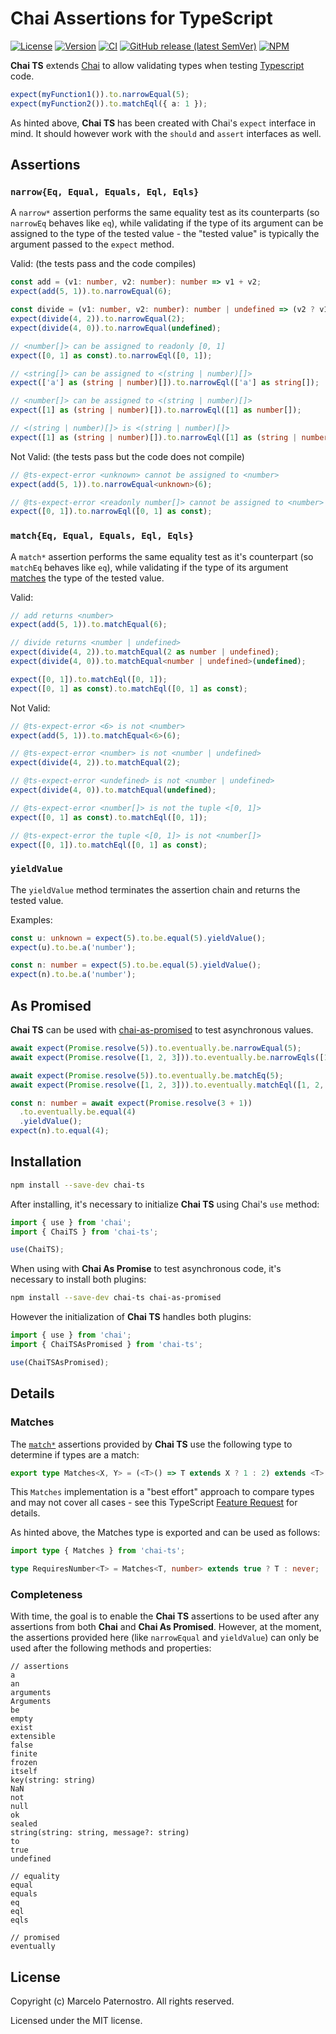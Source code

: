 # Chai Assertions for TypeScript

[![License](https://img.shields.io/badge/License-MIT-blue.svg)](https://github.com/m-paternostro/chai-ts/blob/main/LICENSE.txt)
[![Version](https://img.shields.io/github/package-json/v/m-paternostro/chai-ts)](https://github.com/m-paternostro/chai-ts/blob/main/package.json)
[![CI](https://github.com/m-paternostro/chai-ts/actions/workflows/ci.yaml/badge.svg)](https://github.com/m-paternostro/chai-ts/actions/workflows/ci.yaml)
[![GitHub release (latest SemVer)](https://img.shields.io/github/v/release/m-paternostro/chai-ts)](https://github.com/m-paternostro/chai-ts/releases)
[![NPM](https://img.shields.io/badge/NPM-%23CB3837.svg?logo=npm&logoColor=white)](https://www.npmjs.com/package/chai-ts)

**Chai TS** extends [Chai](http://chaijs.com/) to allow validating types when testing [Typescript](https://www.typescriptlang.org) code.

```typescript
expect(myFunction1()).to.narrowEqual(5);
expect(myFunction2()).to.matchEql({ a: 1 });
```

As hinted above, **Chai TS** has been created with Chai's `expect` interface in mind. It should however work with the `should` and `assert` interfaces as well.

## Assertions

### `narrow{Eq, Equal, Equals, Eql, Eqls}`

A `narrow*` assertion performs the same equality test as its counterparts (so `narrowEq` behaves like `eq`), while validating if the type of its argument can be assigned to the type of the tested value - the "tested value" is typically the argument passed to the `expect` method.

Valid: (the tests pass and the code compiles)

```typescript
const add = (v1: number, v2: number): number => v1 + v2;
expect(add(5, 1)).to.narrowEqual(6);

const divide = (v1: number, v2: number): number | undefined => (v2 ? v1 / v2 : undefined);
expect(divide(4, 2)).to.narrowEqual(2);
expect(divide(4, 0)).to.narrowEqual(undefined);

// <number[]> can be assigned to readonly [0, 1]
expect([0, 1] as const).to.narrowEql([0, 1]);

// <string[]> can be assigned to <(string | number)[]>
expect(['a'] as (string | number)[]).to.narrowEql(['a'] as string[]);

// <number[]> can be assigned to <(string | number)[]>
expect([1] as (string | number)[]).to.narrowEql([1] as number[]);

// <(string | number)[]> is <(string | number)[]>
expect([1] as (string | number)[]).to.narrowEql([1] as (string | number)[]);
```

Not Valid: (the tests pass but the code does not compile)

```typescript
// @ts-expect-error <unknown> cannot be assigned to <number>
expect(add(5, 1)).to.narrowEqual<unknown>(6);

// @ts-expect-error <readonly number[]> cannot be assigned to <number>
expect([0, 1]).to.narrowEql([0, 1] as const);
```

### `match{Eq, Equal, Equals, Eql, Eqls}`

A `match*` assertion performs the same equality test as it's counterpart (so `matchEq` behaves like `eq`), while validating if the type of its argument [matches](#matches) the type of the tested value.

Valid:

```typescript
// add returns <number>
expect(add(5, 1)).to.matchEqual(6);

// divide returns <number | undefined>
expect(divide(4, 2)).to.matchEqual(2 as number | undefined);
expect(divide(4, 0)).to.matchEqual<number | undefined>(undefined);

expect([0, 1]).to.matchEql([0, 1]);
expect([0, 1] as const).to.matchEql([0, 1] as const);
```

Not Valid:

```typescript
// @ts-expect-error <6> is not <number>
expect(add(5, 1)).to.matchEqual<6>(6);

// @ts-expect-error <number> is not <number | undefined>
expect(divide(4, 2)).to.matchEqual(2);

// @ts-expect-error <undefined> is not <number | undefined>
expect(divide(4, 0)).to.matchEqual(undefined);

// @ts-expect-error <number[]> is not the tuple <[0, 1]>
expect([0, 1] as const).to.matchEql([0, 1]);

// @ts-expect-error the tuple <[0, 1]> is not <number[]>
expect([0, 1]).to.matchEql([0, 1] as const);
```

### `yieldValue`

The `yieldValue` method terminates the assertion chain and returns the tested value.

Examples:

```typescript
const u: unknown = expect(5).to.be.equal(5).yieldValue();
expect(u).to.be.a('number');

const n: number = expect(5).to.be.equal(5).yieldValue();
expect(n).to.be.a('number');
```

## As Promised

**Chai TS** can be used with [chai-as-promised](https://github.com/domenic/chai-as-promised) to test asynchronous values.

```typescript
await expect(Promise.resolve(5)).to.eventually.be.narrowEqual(5);
await expect(Promise.resolve([1, 2, 3])).to.eventually.be.narrowEqls([1, 2, 3]);

await expect(Promise.resolve(5)).to.eventually.be.matchEq(5);
await expect(Promise.resolve([1, 2, 3])).to.eventually.matchEql([1, 2, 3]);

const n: number = await expect(Promise.resolve(3 + 1))
  .to.eventually.be.equal(4)
  .yieldValue();
expect(n).to.equal(4);
```

## Installation

```bash
npm install --save-dev chai-ts
```

After installing, it's necessary to initialize **Chai TS** using Chai's `use` method:

```typescript
import { use } from 'chai';
import { ChaiTS } from 'chai-ts';

use(ChaiTS);
```

When using with **Chai As Promise** to test asynchronous code, it's necessary to install both plugins:

```bash
npm install --save-dev chai-ts chai-as-promised
```

However the initialization of **Chai TS** handles both plugins:

```typescript
import { use } from 'chai';
import { ChaiTSAsPromised } from 'chai-ts';

use(ChaiTSAsPromised);
```

## Details

### Matches

The [`match*`](#matcheq-equal-equals-eql-eqls) assertions provided by **Chai TS** use the following type to determine if types are a match:

```typescript
export type Matches<X, Y> = (<T>() => T extends X ? 1 : 2) extends <T>() => T extends Y ? 1 : 2 ? true : false;
```

This `Matches` implementation is a "best effort" approach to compare types and may not cover all cases - see this TypeScript [Feature Request](https://github.com/microsoft/TypeScript/issues/27024) for details.

As hinted above, the Matches type is exported and can be used as follows:

```typescript
import type { Matches } from 'chai-ts';

type RequiresNumber<T> = Matches<T, number> extends true ? T : never;
```

### Completeness

With time, the goal is to enable the **Chai TS** assertions to be used after any assertions from both **Chai** and **Chai As Promised**. However, at the moment, the assertions provided here (like `narrowEqual` and `yieldValue`) can only be used after the following methods and properties:

```
// assertions
a
an
arguments
Arguments
be
empty
exist
extensible
false
finite
frozen
itself
key(string: string)
NaN
not
null
ok
sealed
string(string: string, message?: string)
to
true
undefined

// equality
equal
equals
eq
eql
eqls

// promised
eventually
```

## License

Copyright (c) Marcelo Paternostro. All rights reserved.

Licensed under the MIT license.
